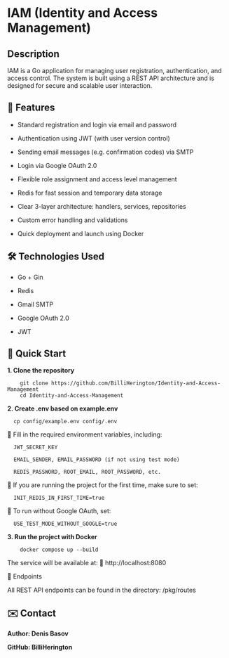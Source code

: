 #  IAM (Identity and Access Management)
## Description
  IAM is a Go application for managing user registration, authentication, and access control.
The system is built using a REST API architecture and is designed for secure and scalable user interaction.
##  🔧 Features
  - Standard registration and login via email and password

  - Authentication using JWT (with user version control)

  - Sending email messages (e.g. confirmation codes) via SMTP

  - Login via Google OAuth 2.0

  - Flexible role assignment and access level management

  - Redis for fast session and temporary data storage

  - Clear 3-layer architecture: handlers, services, repositories

  - Custom error handling and validations

  - Quick deployment and launch using Docker

##  🛠️ Technologies Used

  - Go + Gin

  - Redis

  - Gmail SMTP

  - Google OAuth 2.0

  - JWT

##  🚀 Quick Start
**1. Clone the repository**

        git clone https://github.com/BilliHerington/Identity-and-Access-Management
        cd Identity-and-Access-Management

**2. Create .env based on example.env**

      cp config/example.env config/.env

  🔧 Fill in the required environment variables, including:
  
      JWT_SECRET_KEY
    
      EMAIL_SENDER, EMAIL_PASSWORD (if not using test mode)
    
      REDIS_PASSWORD, ROOT_EMAIL, ROOT_PASSWORD, etc.
  
  📌 If you are running the project for the first time, make sure to set:
  
      INIT_REDIS_IN_FIRST_TIME=true
  
  🧪 To run without Google OAuth, set:
  
      USE_TEST_MODE_WITHOUT_GOOGLE=true

**3. Run the project with Docker**

        docker compose up --build

The service will be available at:
📍 http://localhost:8080

📂 Endpoints

All REST API endpoints can be found in the directory:
/pkg/routes
## ✉️ Contact

**Author: Denis Basov**

**GitHub: BilliHerington**
